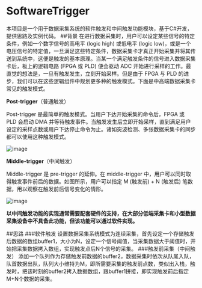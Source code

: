 # SoftwareTrigger
本项目是一个用于数据采集系统的软件触发和中间触发功能模块，基于C#开发，提供思路及实例代码。
##背景
在进行数据采集时，用户可以设定某些信号的特定条件，例如一个数字信号的高电平 (logic high) 或低电平 (logic low)，或是一个电压信号的特定值，一旦满足这些特定条件，数据采集卡才真正开始采集并将其传送到系统中，这便是触发的基本原理。当某一个满足触发条件的信号进入数据采集卡后，板上的逻辑电路 (FPGA 或 PLD) 便会驱动 ADC 开始进行采样的工作。最直觉的想法是，一旦有触发发生，立刻开始采样。但是由于 FPGA 与 PLD 的进步，我们可以在这些逻辑组件中规划更多种的触发模式。下面是中高端数据采集卡常见的触发模式。

**Post-trigger**（普通触发）

Post-trigger 是最简单的触发模式。当用户下达开始采集的命令后，FPGA 或 PLD 会启动 DMA 并等待触发事件。当触发发生后立即开始采样，直到满足用户设定的采样点数或用户下达停止命令为止。诸如突波检测、多张数据采集卡的同步都可以使用这种触发模式。

![image](hhttps://github.com/vvanggeng/img/blob/master/1.png)

**Middle-trigger**（中间触发）

Middle-trigger 是 pre-trigger 的延伸。在 middle-trigger 中，用户可以同时取得触发事件前后的数据。如图所示，用户可以指定 M (触发前) + N (触发后) 笔数据，用以观察在触发前后信号变化的情形。

![image](https://github.com/vvanggeng/img/blob/master/2.png)

**以中间触发功能的实现通常需要配套硬件的支持，在大部分低端采集卡和小型数据采集设备中不具备此功能，但该功能可以通过软件实现。**

##思路
###软件触发
设置数据采集系统模式为连续采集，首先设定一个存储触发后数据的数组buffer1，大小为N，设定一个信号阈值，当采集数据大于阈值时，开始把采集数据拷入数组，实现触发点后N个信号的采集。
###触发前采集（中间触发）
添加一个队列作为存储触发前数据的buffer2，数据采集时依次从队尾入队，队首数据出队，队列大小维持为M，即所需要采集的触发前点数，类似出入栈，触发时，把该时刻的buffer2拷入数据数组，跟buffer1拼接，即实现触发前后指定M+N个数据的采集。
